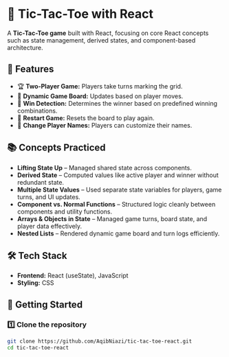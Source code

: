 # 🎯 Tic-Tac-Toe with React

A **Tic-Tac-Toe game** built with React, focusing on core React concepts such as state management, derived states, and component-based architecture.

## 🚀 Features
- 🏆 **Two-Player Game:** Players take turns marking the grid.
- 🔄 **Dynamic Game Board:** Updates based on player moves.
- 🏁 **Win Detection:** Determines the winner based on predefined winning combinations.
- 🔄 **Restart Game:** Resets the board to play again.
- 📝 **Change Player Names:** Players can customize their names.

## 📚 Concepts Practiced
- **Lifting State Up** – Managed shared state across components.
- **Derived State** – Computed values like active player and winner without redundant state.
- **Multiple State Values** – Used separate state variables for players, game turns, and UI updates.
- **Component vs. Normal Functions** – Structured logic cleanly between components and utility functions.
- **Arrays & Objects in State** – Managed game turns, board state, and player data effectively.
- **Nested Lists** – Rendered dynamic game board and turn logs efficiently.

## 🛠 Tech Stack
- **Frontend:** React (useState), JavaScript
- **Styling:** CSS  

## 🚀 Getting Started

### 1️⃣ Clone the repository
```sh
git clone https://github.com/AqibNiazi/tic-tac-toe-react.git
cd tic-tac-toe-react
